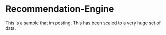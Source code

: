 # Recommendation-Engine
This is a sample that im posting. This has been scaled to a very huge set of data.
